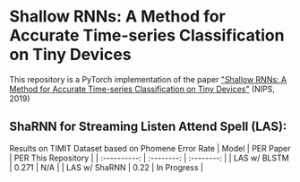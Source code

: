 # Shallow RNNs: A Method for Accurate Time-series Classification on Tiny Devices
This repository is a PyTorch implementation of the paper ["Shallow RNNs: A Method for Accurate Time-series Classification on Tiny Devices"](http://papers.nips.cc/paper/9451-shallow-rnn-accurate-time-series-classification-on-resource-constrained-devices) (NIPS, 2019)


## ShaRNN for Streaming Listen Attend Spell (LAS):
Results on TIMIT Dataset based on Phomene Error Rate
| Model | PER Paper | PER This Repository |
| :----------: | :--------: | :--------: | 
| LAS w/ BLSTM | 0.271 | N/A |
| LAS w/ ShaRNN | 0.22 | In Progress |
